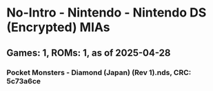 # No-Intro - Nintendo - Nintendo DS (Encrypted) MIAs
## Games: 1, ROMs: 1, as of 2025-04-28

### Pocket Monsters - Diamond (Japan) (Rev 1).nds, CRC: 5c73a6ce
